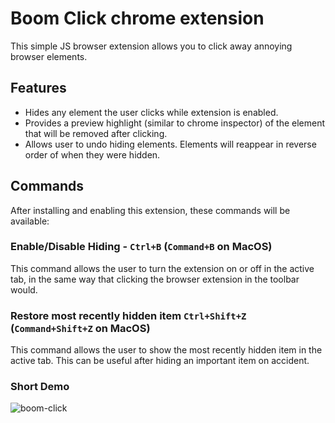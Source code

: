 # Boom Click chrome extension

This simple JS browser extension allows you to click away annoying browser elements.

## Features

* Hides any element the user clicks while extension is enabled.
* Provides a preview highlight (similar to chrome inspector) of the element that will be removed after clicking.
* Allows user to undo hiding elements. Elements will reappear in reverse order of when they were hidden.

## Commands

After installing and enabling this extension, these commands will be available:

### Enable/Disable Hiding - `Ctrl+B` (`Command+B` on MacOS)
  
  This command allows the user to turn the extension on or off in the active tab, in the same way that clicking the browser extension in the toolbar would.

### Restore most recently hidden item `Ctrl+Shift+Z` (`Command+Shift+Z` on MacOS)
  
  This command allows the user to show the most recently hidden item in the active tab. This can be useful after hiding an important item on accident.

### Short Demo

![boom-click](https://user-images.githubusercontent.com/41524992/214762056-1e8d1a06-24b3-43ed-bdaa-f87806f0da5d.gif)

